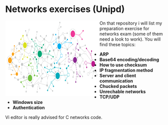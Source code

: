 # Networks exercises (Unipd)

<dl>
<a href="url"><img src="https://github.com/TobMTV/Networks---Unipd/blob/master/networking-infographic.png" align="left" height="240" width="300" ></a>
<dl>

On that repository i will list my preparation exercise for networks exam (some of them need a look to work).
You will find these topics:

- **ARP**
- **Base64 encoding/decoding**
- **How to use checksum**
- **IP fragmentation method**
- **Server and client communication**
- **Chucked packets**
- **Unrechable networks**
- **TCP/UDP**
- **Windows size**
- **Authentication**

Vi editor is really advised for C networks code.
